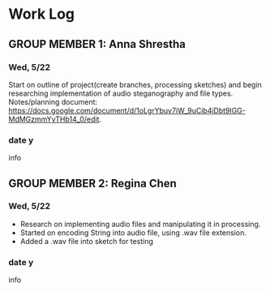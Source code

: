 # Work Log

## GROUP MEMBER 1: Anna Shrestha

### Wed, 5/22

Start on outline of project(create branches, processing sketches) and begin researching implementation of audio steganography and file types. Notes/planning document: https://docs.google.com/document/d/1oLgrYbuv7iW_9uCib4jDbt9lGG-MdMGzmmYyTHb14_0/edit.

### date y

info


## GROUP MEMBER 2: Regina Chen

### Wed, 5/22

- Research on implementing audio files and manipulating it in processing. 
- Started on encoding String into audio file, using .wav file extension. 
- Added a .wav file into sketch for testing

### date y

info
